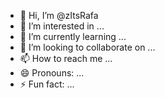 - 👋 Hi, I’m @zItsRafa
- 👀 I’m interested in ...
- 🌱 I’m currently learning ...
- 💞️ I’m looking to collaborate on ...
- 📫 How to reach me ...
- 😄 Pronouns: ...
- ⚡ Fun fact: ...

<!---
zItsRafa/zItsRafa is a ✨ special ✨ repository because its `README.md` (this file) appears on your GitHub profile.
You can click the Preview link to take a look at your changes.
--->
